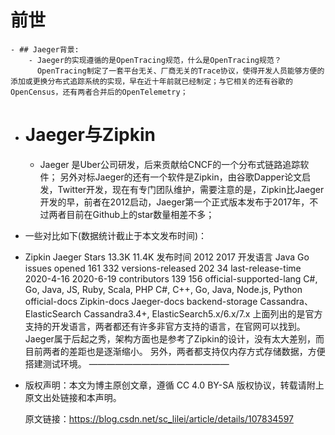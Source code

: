 # 前世
	- ## Jaeger背景:
		- Jaeger的实现遵循的是OpenTracing规范，什么是OpenTracing规范？
		  OpenTracing制定了一套平台无关、厂商无关的Trace协议，使得开发人员能够方便的添加或更换分布式追踪系统的实现，早在近十年前就已经制定；与它相关的还有谷歌的OpenCensus，还有两者合并后的OpenTelemetry；
- # Jaeger与Zipkin
	- Jaeger 是Uber公司研发，后来贡献给CNCF的一个分布式链路追踪软件；
	  另外对标Jaeger的还有一个软件是Zipkin，由谷歌Dapper论文启发，Twitter开发，现在有专门团队维护，需要注意的是，Zipkin比Jaeger开发的早，前者在2012启动，Jaeger第一个正式版本发布于2017年，不过两者目前在Github上的star数量相差不多；
- 一些对比如下(数据统计截止于本文发布时间)：
- Zipkin	Jaeger
  Stars	13.3K	11.4K
  发布时间	2012	2017
  开发语言	Java	Go
  issues opened	161	332
  versions-released	202	34
  last-release-time	2020-4-16	2020-6-19
  contributors	139	156
  official-supported-lang	C#, Go, Java, JS, Ruby, Scala, PHP	C#, C++, Go, Java, Node.js, Python
  official-docs	Zipkin-docs	Jaeger-docs
  backend-storage	Cassandra、ElasticSearch	Cassandra3.4+, ElasticSearch5.x/6.x/7.x
  上面列出的是官方支持的开发语言，两者都还有许多非官方支持的语言，在官网可以找到。
  Jaeger属于后起之秀，架构方面也是参考了Zipkin的设计，没有太大差别，而目前两者的差距也是逐渐缩小。
  另外，两者都支持仅内存方式存储数据，方便搭建测试环境。
  ————————————————
- 版权声明：本文为博主原创文章，遵循 CC 4.0 BY-SA 版权协议，转载请附上原文出处链接和本声明。
                        
  原文链接：https://blog.csdn.net/sc_lilei/article/details/107834597